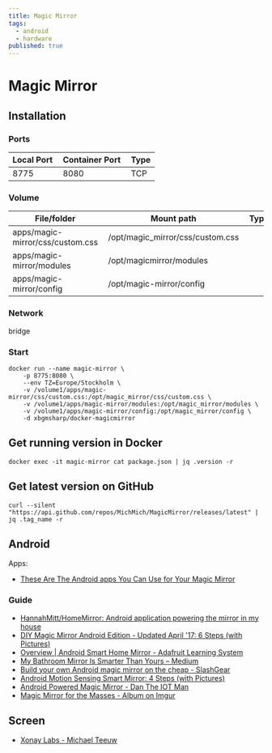 ```yaml
---
title: Magic Mirror
tags:
  - android
  - hardware
published: true
---
```


# Magic Mirror

## Installation

### Ports

Local Port | Container Port | Type
-----------|----------------|-------
8775 | 8080 | TCP

### Volume

File/folder | Mount path | Type
------------|------------|--------
apps/magic-mirror/css/custom.css | /opt/magic_mirror/css/custom.css
apps/magic-mirror/modules | /opt/magicmirror/modules
apps/magic-mirror/config | /opt/magic-mirror/config

### Network

bridge


### Start


```
docker run --name magic-mirror \
    -p 8775:8080 \
    --env TZ=Europe/Stockholm \
    -v /volume1/apps/magic-mirror/css/custom.css:/opt/magic_mirror/css/custom.css \
    -v /volume1/apps/magic-mirror/modules:/opt/magic_mirror/modules \
    -v /volume1/apps/magic-mirror/config:/opt/magic_mirror/config \
    -d xbgmsharp/docker-magicmirror
```

## Get running version in Docker

```
docker exec -it magic-mirror cat package.json | jq .version -r
```

## Get latest version on GitHub
```
curl --silent "https://api.github.com/repos/MichMich/MagicMirror/releases/latest" | jq .tag_name -r
```

## Android 

Apps: 
* [These Are The Android apps You Can Use for Your Magic Mirror](https://www.magicmirrorcentral.com/android-app-magic-mirror/)

### Guide

* [HannahMitt/HomeMirror: Android application powering the mirror in my house](https://github.com/HannahMitt/HomeMirror)
* [DIY Magic Mirror Android Edition - Updated April '17: 6 Steps (with Pictures)](http://www.instructables.com/id/Magic-Mirror-Mini-Android-Powered/)
* [Overview | Android Smart Home Mirror - Adafruit Learning System](https://learn.adafruit.com/android-smart-home-mirror)
* [My Bathroom Mirror Is Smarter Than Yours – Medium](https://medium.com/@maxbraun/my-bathroom-mirror-is-smarter-than-yours-94b21c6671ba)
* [Build your own Android magic mirror on the cheap - SlashGear](https://www.slashgear.com/build-your-own-magic-mirror-on-the-cheap-03425380/)
* [Android Motion Sensing Smart Mirror: 4 Steps (with Pictures)](http://www.instructables.com/id/Android-Motion-Sensing-Smart-Mirror/)
* [Android Powered Magic Mirror - Dan The IOT Man](https://dantheiotman.com/2017/08/29/android-powered-magic-mirror/)
* [Magic Mirror for the Masses - Album on Imgur](https://imgur.com/gallery/DsXyt)

## Screen

* [Xonay Labs - Michael Teeuw](http://michaelteeuw.nl/post/81059936176/magic-mirror-part-ii-the-monitor)
